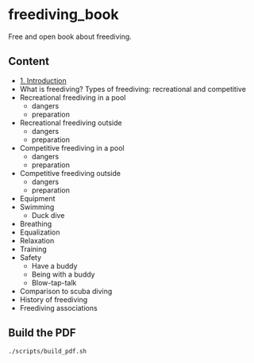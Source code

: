 # freediving_book

Free and open book about freediving.

## Content

 * [1. Introduction](1_introduction.md)
 * What is freediving? Types of freediving: recreational and competitive
 * Recreational freediving in a pool
    * dangers
    * preparation
 * Recreational freediving outside
    * dangers
    * preparation
 * Competitive freediving in a pool
    * dangers
    * preparation
 * Competitive freediving outside
    * dangers
    * preparation
 * Equipment
 * Swimming
   * Duck dive
 * Breathing
 * Equalization
 * Relaxation
 * Training
 * Safety
   * Have a buddy
   * Being with a buddy
   * Blow-tap-talk 
 * Comparison to scuba diving
 * History of freediving
 * Freediving associations

## Build the PDF

```
./scripts/build_pdf.sh
```
